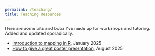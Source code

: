 ```yaml
---
permalink: /teaching/
title: Teaching Resources
---
```


Here are some bits and bobs I've made up for workshops and tutoring. Added and updated sporadically.

- <a href="teaching/mapping_intro.md">Introduction to mapping in R</a>, January 2025
- <a href="./_pages/teaching/mapping_intro.md">How to give a great poster presentation</a>, August 2025